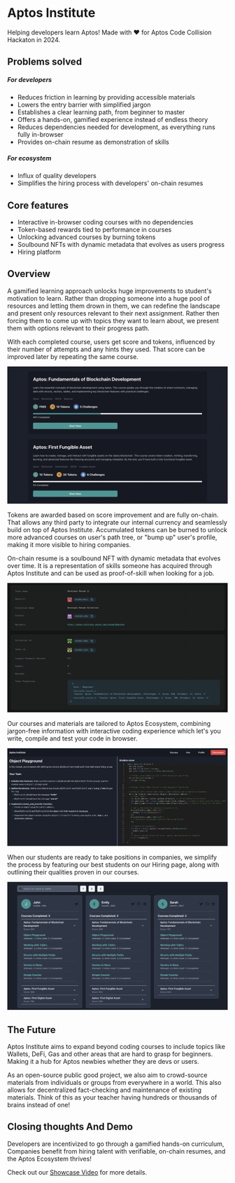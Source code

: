 # Aptos Institute

Helping developers learn Aptos! Made with ❤️ for Aptos Code Collision Hackaton in 2024.

## Problems solved

##### For developers
* Reduces friction in learning by providing accessible materials
* Lowers the entry barrier with simplified jargon
* Establishes a clear learning path, from beginner to master
* Offers a hands-on, gamified experience instead of endless theory
* Reduces dependencies needed for development, as everything runs fully in-browser
* Provides on-chain resume as demonstration of skills

##### For ecosystem
* Influx of quality developers
* Simplifies the hiring process with developers' on-chain resumes

## Core features

* Interactive in-browser coding courses with no dependencies
* Token-based rewards tied to performance in courses
* Unlocking advanced courses by burning tokens
* Soulbound NFTs with dynamic metadata that evolves as users progress
* Hiring platform

## Overview

A gamified learning approach unlocks huge improvements to student's motivation to learn. Rather than dropping someone into a huge pool of resources and letting them drown in them, we can redefine the landscape and present only resources relevant to their next assignment. Rather then forcing them to come up with topics they want to learn about, we present them with options relevant to their progress path.

With each completed course, users get score and tokens, influenced by their number of attempts and any hints they used. That score can be improved later by repeating the same course. 

![courses](courses.png)

Tokens are awarded based on score improvement and are fully on-chain. That allows any third party to integrate our internal currency and seamlessly build on top of Aptos Institute. Accumulated tokens can be burned to unlock more advanced courses on user's path tree, or "bump up" user's profile, making it more visible to hiring companies.

On-chain resume is a soulbound NFT with dynamic metadata that evolves over time. It is a representation of skills someone has acquired through Aptos Institute and can be used as proof-of-skill when looking for a job.

![explorer_resume](explorer_resume.png)

Our courses and materials are tailored to Aptos Ecosystem, combining jargon-free information with interactive coding experience which let's you write, compile and test your code in browser.

![code_experience](code_experience.png)

When our students are ready to take positions in companies, we simplify the process by featuring our best students on our Hiring page, along with outlining their qualities proven in our courses.

![hiring](hiring.png)

## The Future

Aptos Institute aims to expand beyond coding courses to include topics like Wallets, DeFi, Gas and other areas that are hard to grasp for beginners. Making it a hub for Aptos newbies whether they are devs or users.

As an open-source public good project, we also aim to crowd-source materials from individuals or groups from everywhere in a world. This also allows for decentralized fact-checking and maintenance of existing materials. Think of this as your teacher having hundreds or thousands of brains instead of one!

## Closing thoughts And Demo

Developers are incentivized to go through a gamified hands-on curriculum, Companies benefit from hiring talent with verifiable, on-chain resumes, and the Aptos Ecosystem thrives!

Check out our [Showcase Video](https://www.youtube.com/watch?v=KlSVvBhyJRA) for more details.